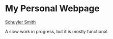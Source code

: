 # My Personal Webpage

[Schuyler Smith](http://schuyler-smith.github.io/) 

A slow work in progress, but it is mostly functional.

<!-- 
a=1
for i in *.jpg; do
  new=$(printf "%d.jpg" "$a")
  mv -i -- "$i" "$new"
  let a=a+1
done

for i in *.jpg; do
  convert  -resize 20% $i resized_$i
done 
-->